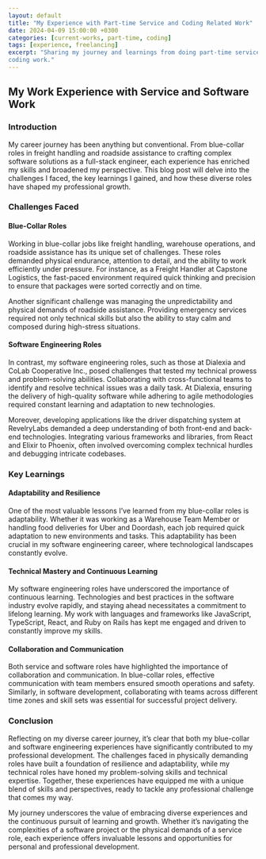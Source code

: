 ```yaml
---
layout: default
title: "My Experience with Part-time Service and Coding Related Work"
date: 2024-04-09 15:00:00 +0300
categories: [current-works, part-time, coding]
tags: [experience, freelancing]
excerpt: "Sharing my journey and learnings from doing part-time service and
coding work."
---
```

## My Work Experience with Service and Software Work

### Introduction

My career journey has been anything but conventional. From blue-collar roles in freight handling and roadside assistance to crafting complex software solutions as a full-stack engineer, each experience has enriched my skills and broadened my perspective. This blog post will delve into the challenges I faced, the key learnings I gained, and how these diverse roles have shaped my professional growth.

### Challenges Faced

#### Blue-Collar Roles

Working in blue-collar jobs like freight handling, warehouse operations, and roadside assistance has its unique set of challenges. These roles demanded physical endurance, attention to detail, and the ability to work efficiently under pressure. For instance, as a Freight Handler at Capstone Logistics, the fast-paced environment required quick thinking and precision to ensure that packages were sorted correctly and on time.

Another significant challenge was managing the unpredictability and physical demands of roadside assistance. Providing emergency services required not only technical skills but also the ability to stay calm and composed during high-stress situations.

#### Software Engineering Roles

In contrast, my software engineering roles, such as those at Dialexia and CoLab Cooperative Inc., posed challenges that tested my technical prowess and problem-solving abilities. Collaborating with cross-functional teams to identify and resolve technical issues was a daily task. At Dialexia, ensuring the delivery of high-quality software while adhering to agile methodologies required constant learning and adaptation to new technologies.

Moreover, developing applications like the driver dispatching system at RevelryLabs demanded a deep understanding of both front-end and back-end technologies. Integrating various frameworks and libraries, from React and Elixir to Phoenix, often involved overcoming complex technical hurdles and debugging intricate codebases.

### Key Learnings

#### Adaptability and Resilience

One of the most valuable lessons I’ve learned from my blue-collar roles is adaptability. Whether it was working as a Warehouse Team Member or handling food deliveries for Uber and Doordash, each job required quick adaptation to new environments and tasks. This adaptability has been crucial in my software engineering career, where technological landscapes constantly evolve.

#### Technical Mastery and Continuous Learning

My software engineering roles have underscored the importance of continuous learning. Technologies and best practices in the software industry evolve rapidly, and staying ahead necessitates a commitment to lifelong learning. My work with languages and frameworks like JavaScript, TypeScript, React, and Ruby on Rails has kept me engaged and driven to constantly improve my skills.

#### Collaboration and Communication

Both service and software roles have highlighted the importance of collaboration and communication. In blue-collar roles, effective communication with team members ensured smooth operations and safety. Similarly, in software development, collaborating with teams across different time zones and skill sets was essential for successful project delivery.

### Conclusion

Reflecting on my diverse career journey, it’s clear that both my blue-collar and software engineering experiences have significantly contributed to my professional development. The challenges faced in physically demanding roles have built a foundation of resilience and adaptability, while my technical roles have honed my problem-solving skills and technical expertise. Together, these experiences have equipped me with a unique blend of skills and perspectives, ready to tackle any professional challenge that comes my way.

My journey underscores the value of embracing diverse experiences and the continuous pursuit of learning and growth. Whether it’s navigating the complexities of a software project or the physical demands of a service role, each experience offers invaluable lessons and opportunities for personal and professional development.
